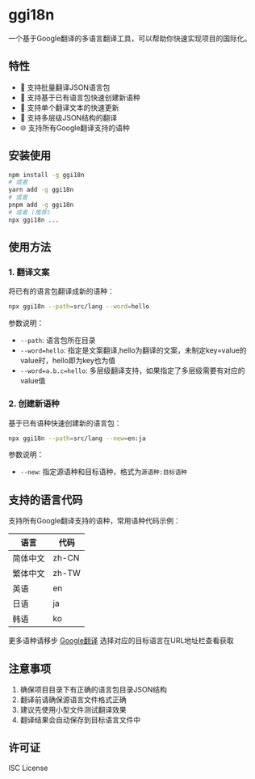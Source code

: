 # ggi18n

一个基于Google翻译的多语言翻译工具，可以帮助你快速实现项目的国际化。

## 特性

- 🚀 支持批量翻译JSON语言包
- 🔄 支持基于已有语言包快速创建新语种
- 📝 支持单个翻译文本的快速更新
- 🎯 支持多层级JSON结构的翻译
- 🌐 支持所有Google翻译支持的语种

## 安装使用

```bash
npm install -g ggi18n
# 或者
yarn add -g ggi18n
# 或者
pnpm add -g ggi18n
# 或者 (推荐)
npx ggi18n ...
```

## 使用方法

### 1. 翻译文案

将已有的语言包翻译成新的语种：

```bash
npx ggi18n --path=src/lang --word=hello
```

参数说明：
- `--path`: 语言包所在目录
- `--word=hello`: 指定是文案翻译,hello为翻译的文案，未制定key=value的value时，hello即为key也为值
- `--word=a.b.c=hello`: 多层级翻译支持，如果指定了多层级需要有对应的value值

### 2. 创建新语种

基于已有语种快速创建新的语言包：

```bash
npx ggi18n --path=src/lang --new=en:ja
```

参数说明：
- `--new`: 指定源语种和目标语种，格式为`源语种:目标语种`


## 支持的语言代码

支持所有Google翻译支持的语种，常用语种代码示例：

| 语言 | 代码 |
|------|------|
| 简体中文 | zh-CN |
| 繁体中文 | zh-TW |
| 英语 | en |
| 日语 | ja |
| 韩语 | ko |

更多语种请移步 [Google翻译](https://translate.google.com/) 选择对应的目标语言在URL地址栏查看获取

## 注意事项

1. 确保项目目录下有正确的语言包目录JSON结构
2. 翻译前请确保源语言文件格式正确
3. 建议先使用小型文件测试翻译效果
4. 翻译结果会自动保存到目标语言文件中

## 许可证

ISC License
